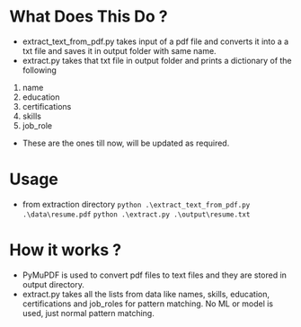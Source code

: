 # What Does This Do ?
- extract_text_from_pdf.py takes input of a pdf file and converts it into a a txt file and saves it in output folder with same name.
- extract.py takes that txt file in output folder and prints a dictionary of the following
1. name
2. education
3. certifications
4. skills
5. job_role
- These are the ones till now, will be updated as required.

# Usage
- from extraction directory
`
python .\extract_text_from_pdf.py .\data\resume.pdf
`
`
python .\extract.py .\output\resume.txt
`

# How it works ?
- PyMuPDF is used to convert pdf files to text files and they are stored in output directory.
- extract.py takes all the lists from data like names, skills, education, certifications and job_roles for pattern matching. No ML or model is used, just normal pattern matching.